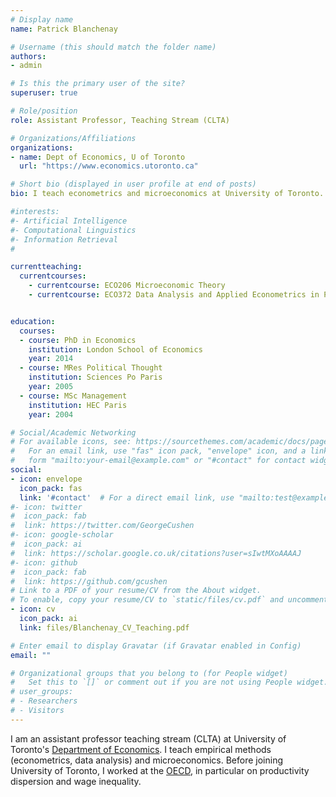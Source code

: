 ```yaml
---
# Display name
name: Patrick Blanchenay

# Username (this should match the folder name)
authors:
- admin

# Is this the primary user of the site?
superuser: true

# Role/position
role: Assistant Professor, Teaching Stream (CLTA)

# Organizations/Affiliations
organizations:
- name: Dept of Economics, U of Toronto
  url: "https://www.economics.utoronto.ca"

# Short bio (displayed in user profile at end of posts)
bio: I teach econometrics and microeconomics at University of Toronto.

#interests:
#- Artificial Intelligence
#- Computational Linguistics
#- Information Retrieval
#

currentteaching:
  currentcourses:
    - currentcourse: ECO206 Microeconomic Theory
    - currentcourse: ECO372 Data Analysis and Applied Econometrics in Practice


education:
  courses:
  - course: PhD in Economics
    institution: London School of Economics
    year: 2014
  - course: MRes Political Thought
    institution: Sciences Po Paris
    year: 2005
  - course: MSc Management
    institution: HEC Paris
    year: 2004

# Social/Academic Networking
# For available icons, see: https://sourcethemes.com/academic/docs/page-builder/#icons
#   For an email link, use "fas" icon pack, "envelope" icon, and a link in the
#   form "mailto:your-email@example.com" or "#contact" for contact widget.
social:
- icon: envelope
  icon_pack: fas
  link: '#contact'  # For a direct email link, use "mailto:test@example.org".
#- icon: twitter
#  icon_pack: fab
#  link: https://twitter.com/GeorgeCushen
#- icon: google-scholar
#  icon_pack: ai
#  link: https://scholar.google.co.uk/citations?user=sIwtMXoAAAAJ
#- icon: github
#  icon_pack: fab
#  link: https://github.com/gcushen
# Link to a PDF of your resume/CV from the About widget.
# To enable, copy your resume/CV to `static/files/cv.pdf` and uncomment the lines below.
- icon: cv
  icon_pack: ai
  link: files/Blanchenay_CV_Teaching.pdf

# Enter email to display Gravatar (if Gravatar enabled in Config)
email: ""

# Organizational groups that you belong to (for People widget)
#   Set this to `[]` or comment out if you are not using People widget.  
# user_groups:
# - Researchers
# - Visitors
---
```

I am an assistant professor teaching stream (CLTA) at University of Toronto's [Department of Economics](http://www.economics.utoronto.ca). I teach empirical methods (econometrics, data analysis) and microeconomics.  Before joining University of Toronto, I worked at the [OECD](https://www.oecd.org), in particular on productivity dispersion and wage inequality.
